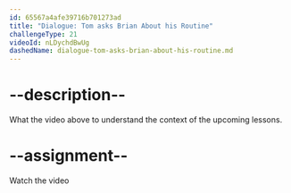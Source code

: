 ```yaml
---
id: 65567a4afe39716b701273ad
title: "Dialogue: Tom asks Brian About his Routine"
challengeType: 21
videoId: nLDychdBwUg
dashedName: dialogue-tom-asks-brian-about-his-routine.md
---
```


# --description--

What the video above to understand the context of the upcoming lessons.

# --assignment--

Watch the video
